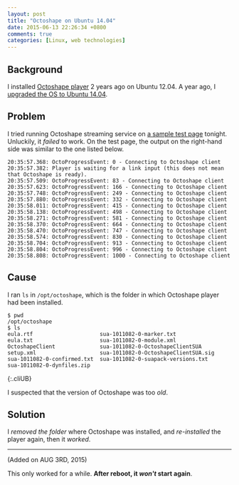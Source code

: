 ```yaml
---
layout: post
title: "Octoshape on Ubuntu 14.04"
date: 2015-06-13 22:26:34 +0800
comments: true
categories: [Linux, web technologies]
---
```


Background
---

I installed [Octoshape player][octoshape] 2 years ago on Ubuntu 12.04.
A year ago, I [upgraded the OS to Ubuntu 14.04][ubuntu_upgrade].

Problem
---

I tried running Octoshape streaming service on
[a sample test page][test_page] tonight.  Unluckily, it *failed* to
work.  On the test page, the output on the right-hand side was similar
to the one listed below.

    20:35:57.368: OctoProgressEvent: 0 - Connecting to Octoshape client
    20:35:57.382: Player is waiting for a link input (this does not mean
    that Octoshape is ready).
    20:35:57.509: OctoProgressEvent: 83 - Connecting to Octoshape client
    20:35:57.623: OctoProgressEvent: 166 - Connecting to Octoshape client
    20:35:57.748: OctoProgressEvent: 249 - Connecting to Octoshape client
    20:35:57.880: OctoProgressEvent: 332 - Connecting to Octoshape client
    20:35:58.011: OctoProgressEvent: 415 - Connecting to Octoshape client
    20:35:58.138: OctoProgressEvent: 498 - Connecting to Octoshape client
    20:35:58.271: OctoProgressEvent: 581 - Connecting to Octoshape client
    20:35:58.370: OctoProgressEvent: 664 - Connecting to Octoshape client
    20:35:58.470: OctoProgressEvent: 747 - Connecting to Octoshape client
    20:35:58.574: OctoProgressEvent: 830 - Connecting to Octoshape client
    20:35:58.704: OctoProgressEvent: 913 - Connecting to Octoshape client
    20:35:58.804: OctoProgressEvent: 996 - Connecting to Octoshape client
    20:35:58.808: OctoProgressEvent: 1000 - Connecting to Octoshape client

<!-- more -->

Cause
---

I ran `ls` in `/opt/octoshape`, which is the folder in which Octoshape
player had been installed.

    $ pwd
    /opt/octoshape
    $ ls
    eula.rtf                     sua-1011082-0-marker.txt
    eula.txt                     sua-1011082-0-module.xml
    OctoshapeClient              sua-1011082-0-OctoshapeClientSUA
    setup.xml                    sua-1011082-0-OctoshapeClientSUA.sig
    sua-1011082-0-confirmed.txt  sua-1011082-0-suapack-versions.txt
    sua-1011082-0-dynfiles.zip
{:.cliUB}

I suspected that the version of Octoshape was too *old*.

Solution
---

I *removed the folder* where Octoshape was installed, and
*re-installed* the player again, then it *worked*.

---
(Added on AUG 3RD, 2015)

This only worked for a while.  **After reboot, it *won't* start
again**.

[octoshape]: http://www.octoshape.com/support/infinite-hd-octoshape-app/
[ubuntu_upgrade]: /blog/2014/08/12/ubuntu-distribution-upgrade-to-14-dot-04/
[test_page]: http://demo.octoshape.com/arplayer3/?link=octoshape://streams.octoshape.net/Demo.Trailers_500
